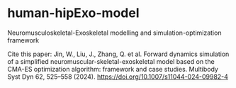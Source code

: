 # human-hipExo-model
Neuromusculoskeletal-Exoskeletal modelling and simulation-optimization framework

Cite this paper:
Jin, W., Liu, J., Zhang, Q. et al. Forward dynamics simulation of a simplified neuromuscular-skeletal-exoskeletal model based on the CMA-ES optimization algorithm: framework and case studies. Multibody Syst Dyn 62, 525–558 (2024). https://doi.org/10.1007/s11044-024-09982-4
